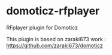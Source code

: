 # domoticz-rfplayer
RFplayer plugin for Domoticz

This plugin is based on zaraki673 work : https://github.com/zaraki673/domoticz
